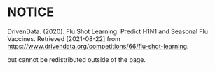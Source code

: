 # NOTICE

DrivenData. (2020). Flu Shot Learning: Predict H1N1 and Seasonal Flu Vaccines. Retrieved [2021-08-22] from <https://www.drivendata.org/competitions/66/flu-shot-learning>.

but cannot be redistributed outside of the page.
